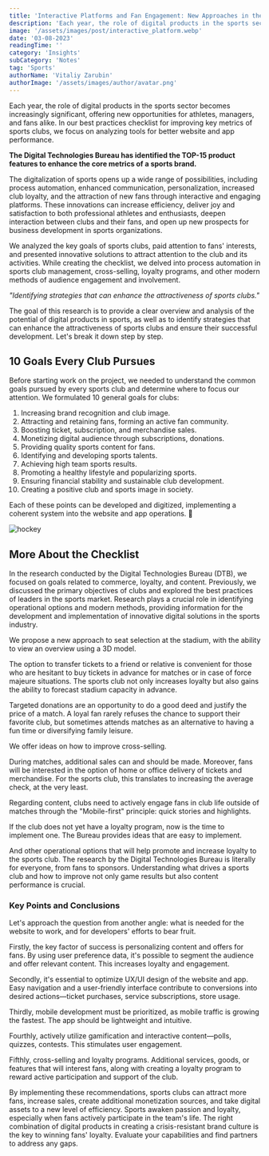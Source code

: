 ```yaml
---
title: 'Interactive Platforms and Fan Engagement: New Approaches in the Sports Industry'
description: 'Each year, the role of digital products in the sports sector becomes increasingly significant, offering new opportunities for athletes, managers, and fans alike.'
image: '/assets/images/post/interactive_platform.webp'
date: '03-08-2023'
readingTime: ''
category: 'Insights'
subCategory: 'Notes'
tag: 'Sports'
authorName: 'Vitaliy Zarubin'
authorImage: '/assets/images/author/avatar.png'
---
```


Each year, the role of digital products in the sports sector becomes increasingly significant, offering new opportunities for athletes, managers, and fans alike. In our best practices checklist for improving key metrics of sports clubs, we focus on analyzing tools for better website and app performance.

**The Digital Technologies Bureau has identified the TOP-15 product features to enhance the core metrics of a sports brand.**

The digitalization of sports opens up a wide range of possibilities, including process automation, enhanced communication, personalization, increased club loyalty, and the attraction of new fans through interactive and engaging platforms. These innovations can increase efficiency, deliver joy and satisfaction to both professional athletes and enthusiasts, deepen interaction between clubs and their fans, and open up new prospects for business development in sports organizations.

We analyzed the key goals of sports clubs, paid attention to fans' interests, and presented innovative solutions to attract attention to the club and its activities. While creating the checklist, we delved into process automation in sports club management, cross-selling, loyalty programs, and other modern methods of audience engagement and involvement.

_"Identifying strategies that can enhance the attractiveness of sports clubs."_

The goal of this research is to provide a clear overview and analysis of the potential of digital products in sports, as well as to identify strategies that can enhance the attractiveness of sports clubs and ensure their successful development. Let's break it down step by step.

## 10 Goals Every Club Pursues

Before starting work on the project, we needed to understand the common goals pursued by every sports club and determine where to focus our attention. We formulated 10 general goals for clubs:

1. Increasing brand recognition and club image.
2. Attracting and retaining fans, forming an active fan community.
3. Boosting ticket, subscription, and merchandise sales.
4. Monetizing digital audience through subscriptions, donations.
5. Providing quality sports content for fans.
6. Identifying and developing sports talents.
7. Achieving high team sports results.
8. Promoting a healthy lifestyle and popularizing sports.
9. Ensuring financial stability and sustainable club development.
10. Creating a positive club and sports image in society.

Each of these points can be developed and digitized, implementing a coherent system into the website and app operations. 🌟

![hockey](/assets/images/postPicture/interactive_hockey.webp)

## More About the Checklist

In the research conducted by the Digital Technologies Bureau (DTB), we focused on goals related to commerce, loyalty, and content. Previously, we discussed the primary objectives of clubs and explored the best practices of leaders in the sports market. Research plays a crucial role in identifying operational options and modern methods, providing information for the development and implementation of innovative digital solutions in the sports industry.

We propose a new approach to seat selection at the stadium, with the ability to view an overview using a 3D model.

The option to transfer tickets to a friend or relative is convenient for those who are hesitant to buy tickets in advance for matches or in case of force majeure situations. The sports club not only increases loyalty but also gains the ability to forecast stadium capacity in advance.

Targeted donations are an opportunity to do a good deed and justify the price of a match. A loyal fan rarely refuses the chance to support their favorite club, but sometimes attends matches as an alternative to having a fun time or diversifying family leisure.

We offer ideas on how to improve cross-selling.

During matches, additional sales can and should be made. Moreover, fans will be interested in the option of home or office delivery of tickets and merchandise. For the sports club, this translates to increasing the average check, at the very least.

Regarding content, clubs need to actively engage fans in club life outside of matches through the "Mobile-first" principle: quick stories and highlights.

If the club does not yet have a loyalty program, now is the time to implement one. The Bureau provides ideas that are easy to implement.

And other operational options that will help promote and increase loyalty to the sports club. The research by the Digital Technologies Bureau is literally for everyone, from fans to sponsors. Understanding what drives a sports club and how to improve not only game results but also content performance is crucial.

### Key Points and Conclusions

Let's approach the question from another angle: what is needed for the website to work, and for developers' efforts to bear fruit.

Firstly, the key factor of success is personalizing content and offers for fans. By using user preference data, it's possible to segment the audience and offer relevant content. This increases loyalty and engagement.

Secondly, it's essential to optimize UX/UI design of the website and app. Easy navigation and a user-friendly interface contribute to conversions into desired actions—ticket purchases, service subscriptions, store usage.

Thirdly, mobile development must be prioritized, as mobile traffic is growing the fastest. The app should be lightweight and intuitive.

Fourthly, actively utilize gamification and interactive content—polls, quizzes, contests. This stimulates user engagement.

Fifthly, cross-selling and loyalty programs. Additional services, goods, or features that will interest fans, along with creating a loyalty program to reward active participation and support of the club.

By implementing these recommendations, sports clubs can attract more fans, increase sales, create additional monetization sources, and take digital assets to a new level of efficiency. Sports awaken passion and loyalty, especially when fans actively participate in the team's life. The right combination of digital products in creating a crisis-resistant brand culture is the key to winning fans' loyalty. Evaluate your capabilities and find partners to address any gaps.
